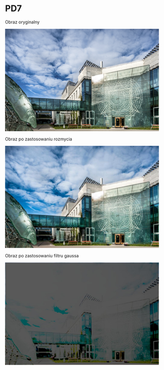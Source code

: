 # PD7
Obraz oryginalny 

![ORYGINALNY](https://github.com/Prestige545/PD7/blob/main/Obraz.jpg?raw=true)

Obraz po zastosowaniu rozmycia

![ROZMYCIE](https://raw.githubusercontent.com/Prestige545/PD7/main/ObrazPoZastosowaniuRozmycia.jpg)

Obraz po zastosowaniu filtru gaussa

![GAUSS](https://raw.githubusercontent.com/Prestige545/PD7/main/ObrazGauss.jpg)
